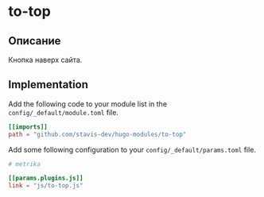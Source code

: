 # to-top

## Описание

Кнопка наверх сайта.

## Implementation

Add the following code to your module list in the `config/_default/module.toml` file.

```toml
[[imports]]
path = "github.com/stavis-dev/hugo-modules/to-top"
```

Add some following configuration to your `config/_default/params.toml` file.

```toml
# metrika

```

```toml
[[params.plugins.js]]
link = "js/to-top.js"
```